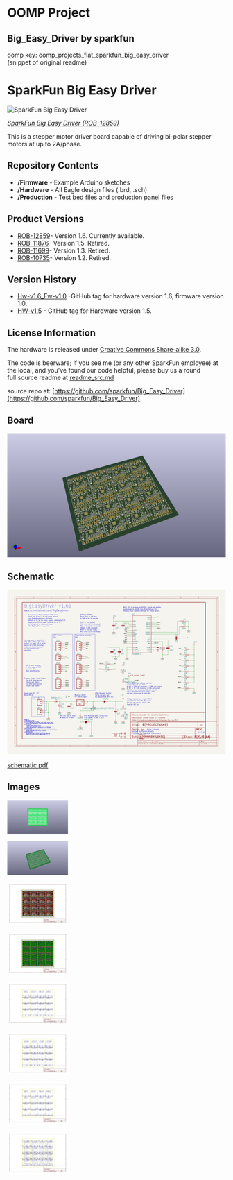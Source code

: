 # OOMP Project  
## Big_Easy_Driver  by sparkfun  
  
oomp key: oomp_projects_flat_sparkfun_big_easy_driver  
(snippet of original readme)  
  
SparkFun Big Easy Driver  
========================  
  
![SparkFun Big Easy Driver](https://cdn.sparkfun.com//assets/parts/9/7/2/6/12859-01.jpg)  
  
[*SparkFun Big Easy Driver (ROB-12859)*](https://www.sparkfun.com/products/12859)  
  
This is a stepper motor driver board capable of driving bi-polar stepper motors at up to 2A/phase.  
  
Repository Contents  
-------------------  
  
* **/Firmware** - Example Arduino sketches   
* **/Hardware** - All Eagle design files (.brd, .sch)  
* **/Production** - Test bed files and production panel files  
  
Product Versions  
----------------  
* [ROB-12859](https://www.sparkfun.com/products/12859)- Version 1.6. Currently available.   
* [ROB-11876](https://www.sparkfun.com/products/retired/11876)- Version 1.5. Retired.   
* [ROB-11699](https://www.sparkfun.com/products/retired/11699)- Version 1.3. Retired.   
* [ROB-10735](https://www.sparkfun.com/products/retired/10735)- Version 1.2. Retired.  
  
Version History  
---------------  
* [Hw-v1.6_Fw-v1.0](https://github.com/sparkfun/Big_Easy_Driver/tree/HW-v1.6_Fw-v1.0) -GitHub tag for hardware version 1.6, firmware version 1.0.    
* [HW-v1.5](https://github.com/sparkfun/Big_Easy_Driver/tree/HW-v1.5) - GitHub tag for Hardware version 1.5.   
  
License Information  
-------------------  
The hardware is released under [Creative Commons Share-alike 3.0](http://creativecommons.org/licenses/by-sa/3.0/).    
  
The code is beerware; if you see me (or any other SparkFun employee) at the local, and you've found our code helpful, please buy us a round  
  full source readme at [readme_src.md](readme_src.md)  
  
source repo at: [https://github.com/sparkfun/Big_Easy_Driver](https://github.com/sparkfun/Big_Easy_Driver)  
## Board  
  
[![working_3d.png](working_3d_600.png)](working_3d.png)  
## Schematic  
  
[![working_schematic.png](working_schematic_600.png)](working_schematic.png)  
  
[schematic pdf](working_schematic.pdf)  
## Images  
  
[![working_3D_bottom.png](working_3D_bottom_140.png)](working_3D_bottom.png)  
  
[![working_3D_top.png](working_3D_top_140.png)](working_3D_top.png)  
  
[![working_assembly_page_01.png](working_assembly_page_01_140.png)](working_assembly_page_01.png)  
  
[![working_assembly_page_02.png](working_assembly_page_02_140.png)](working_assembly_page_02.png)  
  
[![working_assembly_page_03.png](working_assembly_page_03_140.png)](working_assembly_page_03.png)  
  
[![working_assembly_page_04.png](working_assembly_page_04_140.png)](working_assembly_page_04.png)  
  
[![working_assembly_page_05.png](working_assembly_page_05_140.png)](working_assembly_page_05.png)  
  
[![working_assembly_page_06.png](working_assembly_page_06_140.png)](working_assembly_page_06.png)  
